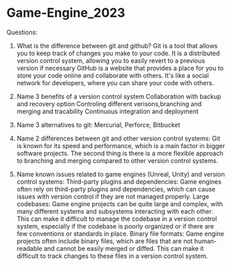 # Game-Engine_2023


Questions: 
1) What is the difference between git and github?
Git is a tool that allows you to keep track of changes you make to your code. It is a distributed version control system, allowing you to easily revert to a previous version if necessary
GitHub is a website that provides a place for you to store your code online and collaborate with others. It's like a social network for developers, where you can share your code with others.

2) Name 3 benefits of a version control system
Collaboration with backup and recovery option
Controling different verisons,branching and merging and tracability
Continuous integration and deployment

3) Name 3 alternatives to git:
Mercurial, Perforce, Bitbucket

4) Name 2 differences between git and other version control systems:
Git is known for its speed and performance, which is a main factor in bigger software projects.
The second thing is there is a more flexible approach to branching and merging compared to other version control systems.

5) Name known issues related to game engines (Unreal, Unity) and version control systems:
Third-party plugins and dependencies: Game engines often rely on third-party plugins and dependencies, which can cause issues with version control if they are not managed properly. 
Large codebases: Game engine projects can be quite large and complex, with many different systems and subsystems interacting with each other. This can make it difficult to manage the codebase in a version control system, especially if the codebase is poorly organized or if there are few conventions or standards in place.
Binary file formats: Game engine projects often include binary files, which are files that are not human-readable and cannot be easily merged or diffed. This can make it difficult to track changes to these files in a version control system.
